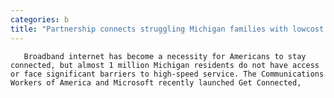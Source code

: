 ```yaml
---
categories: b
title: "Partnership connects struggling Michigan families with lowcost broadband"
---
```


      
      

      
       Broadband internet has become a necessity for Americans to stay connected, but almost 1 million Michigan residents do not have access or face significant barriers to high-speed service. The Communications Workers of America and Microsoft recently launched Get Connected,